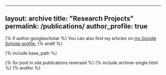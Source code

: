 
---
layout: archive
title: "Research Projects"
permalink: /publications/
author_profile: true
---
{% if author.googlescholar %}
  You can also find my articles on <u><a href="{{author.googlescholar}}">my Google Scholar profile</a>.</u>
{% endif %}

{% include base_path %}

{% for post in site.publications reversed %}
  {% include archive-single.html %}
{% endfor %}
<!-- ## "Longevity versus Production: Analyzing Economic Tradeoffs in Dairy Cow Replacement"
### Job Market Paper
Dairy cow milk production has increased about 3-4% annually largely due to genetic selection on milk production traits by dairy breeders.  The negative consequence of this policy has been shorter and shorter productive life, and currently about 80\% of US dairy cow exit is because of a health problem, infertility, or death.  Breeding goals have largely been oriented towards production characteristics because their economic value is better defined than the costs of cows unexpectedly leaving the herd.  In this preliminary work, I focus on how these sorts of exit on dairy farms factor into the replacement decision and how this effects the profitability of the current breeding goals of US dairy cattle.  I construct a structural model of dairy cow replacement that improves upon the model of Miranda and Schnitkey (1995) by including mortality and disposal costs.  I use this model to demonstrate how high disposal cost decreases the replacement age, especially at low profit margins.  Finally, I present a simulation of the model on pseudo-data to show how this model can explain puzzling results found in Miranda and Schnitkey (1995).  This model can be empirically tractable on DHIA data given recent advancements in dynamic discrete choice estimation, specifically the Conditional Choice Probability (CCP) estimator of Hotz and Miller (1993).  



## "Production Credit Associations and Agricultural Productivity Change in the United States, 1920-1940"
### with Brent Hueth
The U.S. Congress initiated policy in 1916 to create what would eventually become a national Farm Credit System (FCS) that continues in operation to this day. The FCS was the first of several “government sponsored entities” (GSEs), as these institutions would later come to be known, created for the purpose of increasing access to credit in targeted economic sectors. The system has been mostly successful in expanding access to credit for U.S. farmers, and with little financial cost to taxpayers. The specific evidence on whether or how the FCS has done this, however, has largely been anecdotal. If and how the FCS has aided the development of U.S. agriculture is interesting in itself, and of particular interest to understanding how this policy instrument can be applied in other contexts. In this paper, we present empirical evidence of the effect of the FCS on agricultural yields, crop value, and use of inputs. We focus on lending by Production Credit Associations (PCAs) that were created to provide short-term production credit, a type of loan that, at the time, was provided almost exclusively by informal “merchant lenders” that charged high rates of interest. Using distances to PCAs as a proxy for credit access, we use a difference-in-difference approach to examine the effects credit expansion on several county-level outcome measures. We find that areas closer to PCAs were less productive than areas farther away before program implementation, but then become more productive in years after.

* presented at AAEA Annual Meeting 2018

## "Supply Response in Dairy Farming: Evidence from Monthly Cow-Level Data"
### with Brent Hueth
Recent volatility in milk prices has prompted conversations about government intervention in milk markets in the form of insurance or price supports. In order to evaluate the effects of such programs, it is important to understand how the milk supply responds to prices in this new economic environment. In previous studies, supply responses to milk price and ration cost are almost always found to be small in the short run. Such studies, however, are usually done at the herd and quarterly level where the mechanisms of supply response cannot be distinguished. In fact, supply response may be lower in aggregated data simply due to the biological process underpinning supply. Using a monthly, animal level data set, we analyze supply response at the animal level which isolates the intensive margin response, that is use of more inputs, subject to the production process. Specifically, we estimate price elasticities for each production stage of the cow’s lifetime with different price lags. We find that price responses do differ over the cow’s lifetime and demonstrate that using aggregated data would bias the responses downward. Further, we find that dairy farmers do not respond to current milk prices but rather past realizations.

*presented as poster at AAEA Annual Meeting 2018

## Willingness to Pay for Breeding Technology: Evidence from A Survey of Senegalese Dairy Farmers
### with Karen Marshall

## Quantifying Heterogeneous Returns to Genetic Selection: Evidence from Wisconsin Dairies
### with Brent Hueth and Guilherme Rosa
{% if author.googlescholar %}
  You can also find my articles on <u><a href="{{author.googlescholar}}">my Google Scholar profile</a>.</u>
{% endif %}

{% include base_path %}

{% for post in site.publications reversed %}
  {% include archive-single.html %}
{% endfor %}
 -->